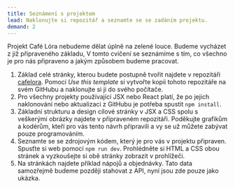 ```yaml
---
title: Seznámení s projektem
lead: Naklonujte si repozitář a seznamte se se zadáním projektu.
demand: 2
---
```


Projekt Café Lóra nebudeme dělat úplně na zelené louce. Budeme vycházet z již připraveného základu, V tomto cvičení se seznámíme s tím, co všechno je pro nás připraveno a jakým způsobem budeme pracovat.

1. Základ celé stránky, kterou budete postupně tvořit najdete v repozitáři [cafelora](https://github.com/Czechitas-podklady-WEB/cafelora). Pomocí _Use this template_ si vytvořte kopii tohoto repozitáře na svém GitHubu a naklonujte si ji do svého počítače.
1. Pro všechny projekty používající JSX nebo React platí, že po jejich naklonování nebo aktualizaci z GitHubu je potřeba spustit `npm install`.
1. Základní strukturu a design cílové stránky v JSX a CSS spolu s veškerými obrázky najdete v připraveném repozitáři. Poděkujte grafikům a kodérům, kteří pro vás tento návrh připravili a vy se už můžete zabývat pouze programováním.
1. Seznamte se se zdrojovým kódem, který je pro vás v projektu připraven. Spusťte si web pomocí `npm run dev`. Prohlédněte si HTML a CSS obou stránek a vyzkoušejte si obě stránky zobrazit v prohlížeči.
1. Na stránkách najdete příklad nápojů a objednávky. Tato data samozřejmě budeme později stahovat z API, nyní jsou zde pouze jako ukázka.
